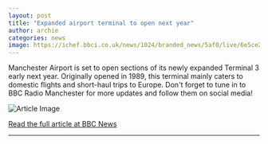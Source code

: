 ```yaml
---
layout: post
title: "Expanded airport terminal to open next year"
author: archie
categories: news
image: https://ichef.bbci.co.uk/news/1024/branded_news/5af0/live/6e5ce2b0-88b3-11f0-9cf6-cbf3e73ce2b9.jpg
---
```

Manchester Airport is set to open sections of its newly expanded Terminal 3 early next year. Originally opened in 1989, this terminal mainly caters to domestic flights and short-haul trips to Europe. Don't forget to tune in to BBC Radio Manchester for more updates and follow them on social media!

![Article Image](https://ichef.bbci.co.uk/news/1024/branded_news/5af0/live/6e5ce2b0-88b3-11f0-9cf6-cbf3e73ce2b9.jpg)

[Read the full article at BBC News](https://www.bbc.com/news/articles/c39rkke4xw7o?at_medium=RSS&at_campaign=rss)

---
